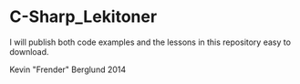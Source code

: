 C-Sharp_Lekitoner
=================

I will publish both code examples and the lessons in this repository easy to download.

Kevin "Frender" Berglund 2014
